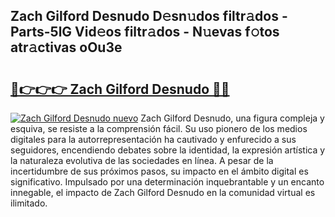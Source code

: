 ## Zach Gilford Desnudo D𝚎sn𝚞dos filtr𝚊dos - Parts-5lG Vid𝚎os filtr𝚊dos - N𝚞evas f𝚘tos atr𝚊ctivas oOu3e

# <h2><a href="http://mb8z9s.tromn.icu/?c=Zach+Gilford+Desnudo">🔗👉👉👉 Zach Gilford Desnudo 🔗🔗</a></h2>

[![Zach Gilford Desnudo nuevo](https://i.imgur.com/pEAQMta.gif)](http://mb8z9s.tromn.icu/?c=Zach+Gilford+Desnudo)
Zach Gilford Desnudo, una figura compleja y esquiva, se resiste a la comprensión fácil. Su uso pionero de los medios digitales para la autorrepresentación ha cautivado y enfurecido a sus seguidores, encendiendo debates sobre la identidad, la expresión artística y la naturaleza evolutiva de las sociedades en línea. A pesar de la incertidumbre de sus próximos pasos, su impacto en el ámbito digital es significativo. Impulsado por una determinación inquebrantable y un encanto innegable, el impacto de Zach Gilford Desnudo en la comunidad virtual es ilimitado.
